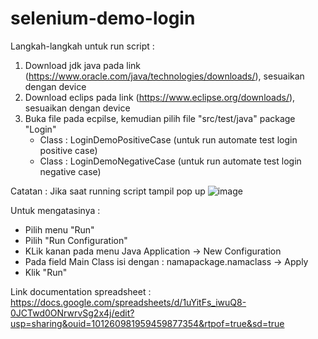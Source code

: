 # selenium-demo-login

Langkah-langkah untuk run script :
1. Download jdk java pada link (https://www.oracle.com/java/technologies/downloads/), sesuaikan dengan device
2. Download eclips pada link (https://www.eclipse.org/downloads/), sesuaikan dengan device
3. Buka file pada ecpilse, kemudian pilih file "src/test/java" package "Login"
   - Class : LoginDemoPositiveCase (untuk run automate test login positive case)
   - Class : LoginDemoNegativeCase (untuk run automate test login negative case)

Catatan : 
Jika saat running script tampil pop up
![image](https://user-images.githubusercontent.com/43976118/175228429-b5dc998c-d4af-47ba-878d-32498b5ebefa.png)

Untuk mengatasinya :
- Pilih menu "Run"
- Pilih "Run Configuration"
- KLik kanan pada menu Java Application -> New Configuration
- Pada field Main Class isi dengan : namapackage.namaclass -> Apply
- Klik "Run"

Link documentation spreadsheet : https://docs.google.com/spreadsheets/d/1uYitFs_iwuQ8-0JCTwd0ONrwrvSg2x4j/edit?usp=sharing&ouid=101260981959459877354&rtpof=true&sd=true
